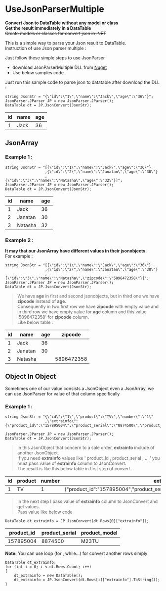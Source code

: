 # UseJsonParserMultiple
**Convert Json to DataTable without any model or class**\
**Get the result immediately in a DataTable**\
~~Create models or classes for convert json in .NET~~

This is a simple way to parse your Json result to DataTable.\
Instruction of use Json parser multiple :

Just follow these simple steps to use JsonParser 
- download JsonParserMultiple DLL from [Nuget](https://www.nuget.org/packages/JsonParserMultiple/)
- Use below samples code.

Just run this sample code to parse json to datatable after download the DLL :
```
string JsonStr = "{\"id\":\"1\",\"name\":\"Jack\",\"age\":\"36\"}";
JsonParser.JParser JP = new JsonParser.JParser();
DataTable dt = JP.JsonConvert(JsonStr);
```

|  id  |  name  |  age  |
| --- | -------- | ----- |
|  1  | Jack      | 36     |

## JsonArray
### Example 1 :
```
string JsonStr = "[{\"id\":\"1\",\"name\":\"Jack\",\"age\":\"36\"}
                  ,{\"id\":\"2\",\"name\":\"Janatan\",\"age\":\"30\"}
                  ,{\"id\":\"3\",\"name\":\"Natasha\",\"age\":\"32\"}]";
JsonParser.JParser JP = new JsonParser.JParser();
DataTable dt = JP.JsonConvert(JsonStr);
```

|  id  |  name  |  age  |
| --- | -------- | ----- |
|  1  | Jack      | 36     |
|  2  | Janatan| 30     |
|  3  | Natasha| 32     |

### Example 2 :
**It may that our JsonArray have different values in their jsonobjects.**\
For example :
```
string JsonStr = "[{\"id\":\"1\",\"name\":\"Jack\",\"age\":\"36\"}
                  ,{\"id\":\"2\",\"name\":\"Janatan\",\"age\":\"30\"}
                  ,{\"id\":\"3\",\"name\":\"Natasha\",\"zipcode\":\"5896472358\"}]";
JsonParser.JParser JP = new JsonParser.JParser();
DataTable dt = JP.JsonConvert(JsonStr);
```
> We have **age** in first and second jsonobjects, but in third one we have **zipcode** instead of **age**.\
Consequently in two first row we have **zipcode** with empty value and in third row we have empty value for **age** column and this value '5896472358' for **zipcode** column.\
Like below table :

|  id  |  name  |  age  |    zipcode   |
| --- | -------- | ----- | ------------- |
|  1  | Jack      | 36     |                    |
|  2  | Janatan| 30     |                    |
|  3  | Natasha|        | 5896472358 |

## Object In Object
Sometimes one of our value consists a JsonObject even a JsonArray. we can use JsonParser for value of that column specifically

### Example 1 :
```
string JsonStr = "{\"id\":\"1\",\"product\":\"TV\",\"number\":\"1\"
                  ,\"extrainfo\":{\"product_id\":\"157895004\",\"product_serial\":\"8874500\",\"product_model\":\"M23TU\"}}";

JsonParser.JParser JP = new JsonParser.JParser();
DataTable dt = JP.JsonConvert(JsonStr);
```
> In this JsonObject that concern to a sale order, **extrainfo** include of another JsonObject.\
If you need **extrainfo** values like ' product_id , product_serial , ... ' you must pass value of **extrainfo** column to JsonConvert.\
The result is like this below table in first step of convert.

|  id  |  product |  number |    extrainfo   |
| --- | ---------- | --------- | ------------- |
|  1  |      TV      |       1       | {"product_id":"157895004","product_serial":"8874500","product_model":"M23TU"} |

> In the next step I pass value of **extrainfo** column to JsonConvert and get values.\
Pass value like below code

```
DataTable dt_extrainfo = JP.JsonConvert(dt.Rows[0]["extrainfo"]);
```
|  product_id |  product_serial |  product_model |
| ------------ | ----------------- | ----------------- |
| 157895004 |       8874500      |       M23TU        | 

**Note:** You can use loop (for , while...) for convert another rows simply
```
DataTable dt_extrainfo;
for (int i = 0; i < dt.Rows.Count; i++)
{
    dt_extrainfo = new DataTable();
    dt_extrainfo = JP.JsonConvert(dt.Rows[i]["extrainfo"].ToString());
}
```
